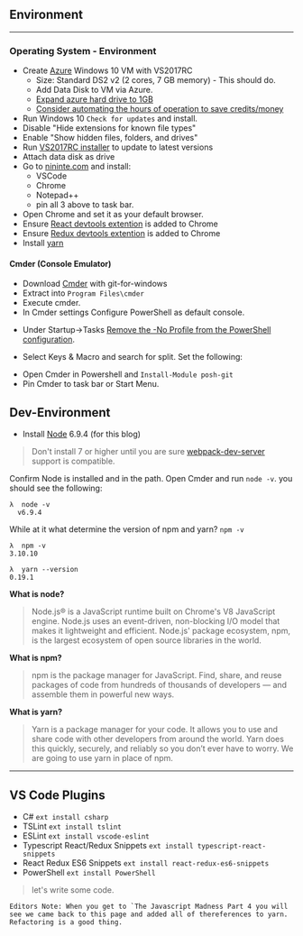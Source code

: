 ﻿---
DocumentName: the-javascript-madness
Title: The JavaScript Madness Part 0 - Environment
Published: 01/15/2017
Tags: 
  - JavaScript
  - React
  - Visual Studio
  - VSCode
Image: Madness.webp
Author: Steven T. Cramer
Description: Create Azure Windows 10 VM with VS2017RC Size Standard DS2 v2  This should do. Add Data Disk to VM via Azure. 
Excerpt: Create Azure Windows 10 VM with VS2017RC Size Standard DS2 v2 This should do. Add Data Disk to VM via Azure. 
---

## Environment

---

### Operating System - Environment

* Create [Azure](https://portal.azure.com) Windows 10 VM with VS2017RC
  * Size: Standard DS2 v2 (2 cores, 7 GB memory) - This should do.
  * Add Data Disk to VM via Azure. 
  * [Expand azure hard drive to 1GB](http://www.thefreezeteam.com/2017/01/15/azure-resize-os-drive/)
  * [Consider automating the hours of operation to save credits/money](https://docs.microsoft.com/en-us/azure/automation/automation-solution-vm-management)
* Run Windows 10 `Check for updates` and install.
* Disable "Hide extensions for known file types"
* Enable "Show hidden files, folders, and drives"
* Run [VS2017RC installer](https://www.visualstudio.com/vs/visual-studio-2017-rc/) to update to latest versions
* Attach data disk as drive 
* Go to [nininte.com](https://ninite.com/) and install:
  * VSCode 
  * Chrome 
  * Notepad++ 
  * pin all 3 above to task bar.
* Open Chrome and set it as your default browser.
* Ensure [React devtools extention](https://chrome.google.com/webstore/detail/react-developer-tools/fmkadmapgofadopljbjfkapdkoienihi) is added to Chrome
* Ensure [Redux devtools extention](https://chrome.google.com/webstore/detail/redux-devtools/lmhkpmbekcpmknklioeibfkpmmfibljd?hl=en) is added to Chrome
* Install [yarn](https://yarnpkg.com/en/docs/install#windows-tab)

#### Cmder (Console Emulator)

* Download [Cmder](http://cmder.net/) with git-for-windows
* Extract into `Program Files\cmder` 
* Execute cmder.  
* In Cmder settings Configure PowerShell as default console. 
<!-- ![](2017-01-15_1720.png) TODO: Cramer Missing Image from Ghost Migration  -->

* Under Startup->Tasks [Remove the -No Profile from the PowerShell configuration](https://superuser.com/questions/956182/cmder-powershell-ignores-profiles).
<!-- ![](2018-03-15_2152.png) TODO: Cramer Missing Image from Ghost Migration  -->
* Select Keys & Macro and search for split. Set the following:
<!-- ![](2018-03-15_2150.png) TODO: Cramer Missing Image from Ghost Migration  -->
* Open Cmder in Powershell and `Install-Module posh-git`
* Pin Cmder to task bar or Start Menu.
 

## Dev-Environment

* Install [Node](https://nodejs.org/en/) 6.9.4 (for this blog)
 >Don't install 7 or higher until you are sure [webpack-dev-server](https://github.com/webpack/webpack-dev-server) support is compatible. 

Confirm Node is installed and in the path. Open Cmder and run `node -v`.  you should see the following:

```
λ  node -v
  v6.9.4
```
While at it what determine the version of npm and yarn? `npm -v`

```
λ  npm -v
3.10.10

λ  yarn --version
0.19.1
```

**What is node?**

> Node.js® is a JavaScript runtime built on Chrome's V8 JavaScript engine. Node.js uses an event-driven, non-blocking I/O model that makes it lightweight and efficient. Node.js' package ecosystem, npm, is the largest ecosystem of open source libraries in the world.

**What is npm?**

>npm is the package manager for JavaScript. Find, share, and reuse packages of code from hundreds of thousands of developers — and assemble them in powerful new ways.

**What is yarn?**
>Yarn is a package manager for your code. It allows you to use and share code with other developers from around the world. Yarn does this quickly, securely, and reliably so you don’t ever have to worry. We are going to use yarn in place of npm.

---

## VS Code Plugins

* C# `ext install csharp`
* TSLint `ext install tslint`
* ESLint `ext install vscode-eslint`
* Typescript React/Redux Snippets `ext install typescript-react-snippets`
* React Redux ES6 Snippets `ext install react-redux-es6-snippets`
* PowerShell `ext install PowerShell`

> let's write some code.

```
Editors Note: When you get to `The Javascript Madness Part 4 you will see we came back to this page and added all of thereferences to yarn. Refactoring is a good thing.
```
